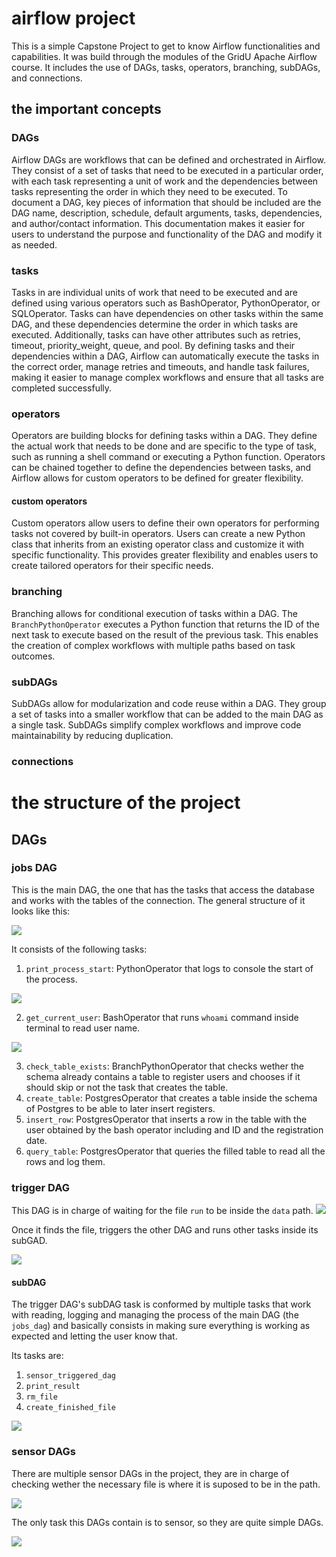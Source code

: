 # airflow project

This is a simple Capstone Project to get to know Airflow functionalities and capabilities. It was build through the modules of the GridU Apache Airflow course. It includes the use of DAGs, tasks, operators, branching, subDAGs, and connections.

## the important concepts

### DAGs

Airflow DAGs are workflows that can be defined and orchestrated in Airflow. They consist of a set of tasks that need to be executed in a particular order, with each task representing a unit of work and the dependencies between tasks representing the order in which they need to be executed. To document a DAG, key pieces of information that should be included are the DAG name, description, schedule, default arguments, tasks, dependencies, and author/contact information. This documentation makes it easier for users to understand the purpose and functionality of the DAG and modify it as needed.

### tasks

Tasks in are individual units of work that need to be executed and are defined using various operators such as BashOperator, PythonOperator, or SQLOperator. Tasks can have dependencies on other tasks within the same DAG, and these dependencies determine the order in which tasks are executed. Additionally, tasks can have other attributes such as retries, timeout, priority_weight, queue, and pool. By defining tasks and their dependencies within a DAG, Airflow can automatically execute the tasks in the correct order, manage retries and timeouts, and handle task failures, making it easier to manage complex workflows and ensure that all tasks are completed successfully.

### operators

Operators are building blocks for defining tasks within a DAG. They define the actual work that needs to be done and are specific to the type of task, such as running a shell command or executing a Python function. Operators can be chained together to define the dependencies between tasks, and Airflow allows for custom operators to be defined for greater flexibility.

#### custom operators

Custom operators allow users to define their own operators for performing tasks not covered by built-in operators. Users can create a new Python class that inherits from an existing operator class and customize it with specific functionality. This provides greater flexibility and enables users to create tailored operators for their specific needs.

### branching

Branching allows for conditional execution of tasks within a DAG. The `BranchPythonOperator` executes a Python function that returns the ID of the next task to execute based on the result of the previous task. This enables the creation of complex workflows with multiple paths based on task outcomes.

### subDAGs

SubDAGs allow for modularization and code reuse within a DAG. They group a set of tasks into a smaller workflow that can be added to the main DAG as a single task. SubDAGs simplify complex workflows and improve code maintainability by reducing duplication.

### connections

# the structure of the project

## DAGs

### jobs DAG

This is the main DAG, the one that has the tasks that access the database and works with the tables of the connection. The general structure of it looks like this:

![](imgs/jobs.png)

It consists of the following tasks:

1. `print_process_start`: PythonOperator that logs to console the start of the process.

![](imgs/print.png)

2. `get_current_user`: BashOperator that runs `whoami` command inside terminal to read user name.

![](imgs/bash.png)

3. `check_table_exists`: BranchPythonOperator that checks wether the schema already contains a table to register users and chooses if it should skip or not the task that creates the table.
4. `create_table`: PostgresOperator that creates a table inside the schema of Postgres to be able to later insert registers.
5. `insert_row`: PostgresOperator that inserts a row in the table with the user obtained by the bash operator including and ID and the registration date.
6. `query_table`: PostgresOperator that queries the filled table to read all the rows and log them.

### trigger DAG

This DAG is in charge of waiting for the file `run` to be inside the `data` path.
![](imgs/file.png)

Once it finds the file, triggers the other DAG and runs other tasks inside its subGAD.

![](imgs/trigger.png)

#### subDAG

The trigger DAG's subDAG task is conformed by multiple tasks that work with reading, logging and managing the process of the main DAG (the `jobs_dag`) and basically consists in making sure everything is working as expected and letting the user know that.

Its tasks are:
1. `sensor_triggered_dag`
2. `print_result`
3. `rm_file`
4. `create_finished_file`

![](imgs/subdag.png)

### sensor DAGs

There are multiple sensor DAGs in the project, they are in charge of checking wether the necessary file is where it is suposed to be in the path.

![](imgs/sensors.png)

The only task this DAGs contain is to sensor, so they are quite simple DAGs.

![](imgs/sensor.png)
